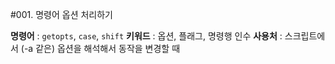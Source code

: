 #001. 명령어 옵션 처리하기

**명령어** : `getopts`, `case`, `shift`
**키워드** : 옵션, 플래그, 명령행 인수
**사용처** : 스크립트에서 (-a 같은) 옵션을 해석해서 동작을 변경할 때


